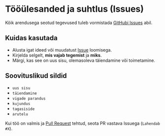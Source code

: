 # Tööülesanded ja suhtlus (Issues)

Kõik arendusega seotud tegevused tuleb vormistada [GitHubi Issues](8_Moistete_ja_toovahendite_selgitused.md) abil.

## Kuidas kasutada
- Alusta igat ideed või muudatust [Issue](8_Moistete_ja_toovahendite_selgitused.md) loomisega.
- Kirjelda selgelt, **mis vajab tegemist** ja **miks**.
- Märgi, kas see on uus sisu, olemasoleva täiendamine või toimetamine.

## Soovituslikud sildid
- `uus sisu`
- `täiendamine`
- `vigade parandus`
- `kujundus`
- `tagasiside`
- `arutelu`

Kui töö on valmis ja [Pull Request](8_Moistete_ja_toovahendite_selgitused.md) tehtud, seota PR vastava Issuega (`Lahendab #X`).